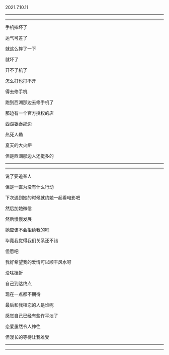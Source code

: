 2021.7.10.11

-----

------

手机摔坏了

运气可差了

就这么摔了一下

就坏了

开不了机了

怎么打也打不开

得去修手机

跑到西湖那边去修手机了

那边有一个官方授权的店

西湖银泰那边

热死人勒

夏天的大火炉

但是西湖那边人还挺多的



-----

------

 说了要追某人

但是一直为没有什么行动

下次遇到她的时候就约她一起看电影吧

然后加她微信

然后慢慢发展

她应该不会拒绝我的吧

毕竟我觉得我们关系还不错

但愿吧

我好希望我的爱情可以顺丰风水呀

没啥挫折

自己到达终点

现在一点都不期待

最后和我相恋的人是谁呢

感觉自己已经有些许平淡了

恋爱虽然令人神往

但漫长的等待让我难受



--------

---------



